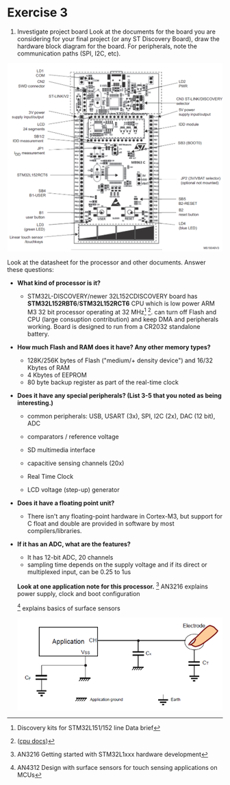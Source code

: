 # Exercise 3
1. Investigate project board
Look at the documents for the board you are considering for your final project (or any ST Discovery Board), draw the hardware block diagram for the board. For peripherals, note the
communication paths (SPI, I2C, etc).

![image](./top_layout.png)

Look at the datasheet for the processor and other documents. Answer these questions:
 
* **What kind of processor is it?**

  - STM32L-DISCOVERY/newer 32L152CDISCOVERY board has **STM32L152RBT6**/**STM32L152RCT6** CPU which is low power ARM M3 32 bit processor operating at 32 MHz[^1] [^2].
  can turn off Flash and CPU (large consuption contribution) and keep DMA and peripherals working.
  Board is designed to run from a CR2032 standalone battery.


* **How much Flash and RAM does it have? Any other memory types?**

    - 128K/256K bytes of Flash ("medium/+ density device") and 16/32 Kbytes of RAM
    - 4 Kbytes of EEPROM
    - 80 byte backup register as part of the real-time clock


 
* **Does it have any special peripherals? (List 3-5 that you noted as being interesting.)**
  - common peripherals: USB, USART (3x), SPI, I2C (2x), DAC (12 bit), ADC

  - comparators / reference voltage

  - SD multimedia interface
  - capacitive sensing channels (20x)
  - Real Time Clock
  - LCD voltage (step-up) generator

* **Does it have a floating point unit?**
  - There isn't any floating-point hardware in Cortex-M3, but support for C float and double are provided in software by most compilers/libraries.
 
* **If it has an ADC, what are the features?**
  - It has 12-bit ADC, 20 channels
  - sampling time depends on the supply voltage and if its direct or multiplexed input, can be 0.25 to 1us


  **Look at one application note for this processor.**
  [^4] AN3216 explains power supply, clock and boot configuration

  [^5] explains basics of surface sensors

  ![image](./cap_sensors.png)



[^1]: Discovery kits for STM32L151/152 line Data brief

[^2]: ([cpu docs](https://www.st.com/en/microcontrollers-microprocessors/stm32l152rb.html#documentation))

[^3]: Ultra-low-power 32-bit MCU ARM®-based Cortex®-M3, 128KB Flash, 16KB SRAM, 4KB EEPROM, LCD, USB, ADC, DAC Datasheet

[^4]: AN3216 Getting started with STM32L1xxx hardware development 

[^5]: AN4312 Design with surface sensors for touch sensing applications on MCUs